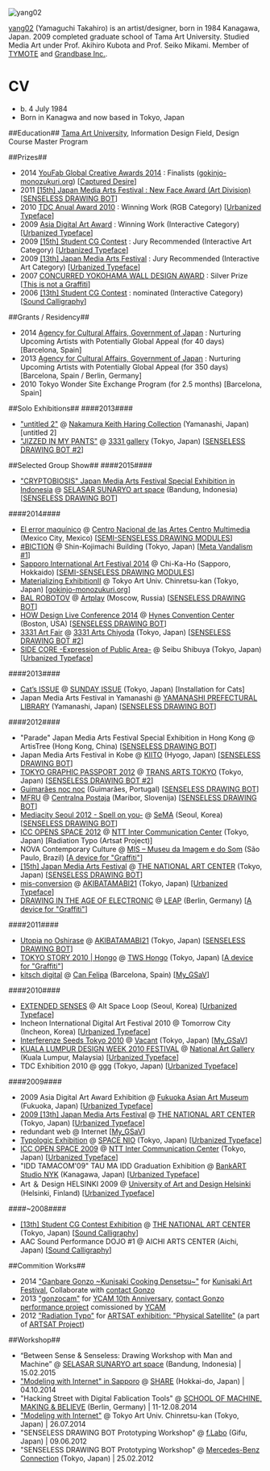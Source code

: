 ![yang02](http://yang02.org/wp-content/uploads/2010/04/dd.png)

[yang02](http://yang02.com/) (Yamaguchi Takahiro) is an artist/designer, born in 1984 Kanagawa, Japan. 2009 completed graduate school of Tama Art
University. Studied Media Art under Prof. Akihiro Kubota and Prof. Seiko Mikami.
Member of [TYMOTE](http://tymote.jp/) and [Grandbase Inc.](http://grandbase.jp/).


# CV #
* b. 4 July 1984
* Born in Kanagwa and now based in Tokyo, Japan


##Education##
[Tama Art University](http://www.tamabi.ac.jp/index_j.htm), Information Design Field, Design Course Master Program


##Prizes##
- 2014 [YouFab Global Creative Awards 2014](http://www.youfab.info/index.html) : Finalists ([gokinjo-monozukuri.org](http://gokinjo-monozukuri.org)) [[Captured Desire](https://vimeo.com/104220818)]
- 2011 [[15th] Japan Media Arts Festival : New Face Award (Art Division)](http://archive.j-mediaarts.jp/festival/2011/art/works/15a_senseless_drawing_bot/) [[SENSELESS DRAWING BOT](https://vimeo.com/30780208)]
- 2010 [TDC Anual Award 2010](http://tdctokyo.org/jpn/?awardlist=2010) : Winning Work (RGB Category) [[Urbanized Typeface](https://vimeo.com/3830490)]
- 2009 [Asia Digital Art Award](http://www.adaa.jp/2009/) : Winning Work (Interactive Category) [[Urbanized Typeface](https://vimeo.com/3830490)]
- 2009 [[15th] Student CG Contest](http://www.cgarts.or.jp//scg/2009/) : Jury Recommended (Interactive Art Category) [[Urbanized Typeface](https://vimeo.com/3830490)]
- 2009 [[13th] Japan Media Arts Festival](http://archive.j-mediaarts.jp/festival/2009/art/#selections) : Jury Recommended (Interactive Art Category) [[Urbanized Typeface](https://vimeo.com/3830490)]
- 2007 [CONCURRED YOKOHAMA WALL DESIGN AWARD](http://www.morimoto-real.co.jp/design/concurred/) : Silver Prize [[This is not a Graffiti](http://yang02.org/works/this_is_not_a_graffiti.html)]
- 2006 [[13th] Student CG Contest](http://www.cgarts.or.jp//scg/2009/) : nominated (Interactive Category) [[Sound Calligraphy](http://yang02.org/works/os_ver1.html)]


##Grants / Residency##
- 2014 [Agency for Cultural Affairs, Government of Japan](http://www.bunka.go.jp/english/) : Nurturing Upcoming Artists with Potentially Global Appeal (for 40 days) [Barcelona, Spain]
- 2013 [Agency for Cultural Affairs, Government of Japan](http://www.bunka.go.jp/english/) : Nurturing Upcoming Artists with Potentially Global Appeal (for 350 days) [Barcelona, Spain / Berlin, Germany]
- 2010 Tokyo Wonder Site Exchange Program (for 2.5 months) [Barcelona, Spain]


##Solo Exhibitions##
####2013####
- ["untitled 2"](http://118.82.80.197/news/2013/06/nakamura-keith-haring-collecti-2.html) @ [Nakamura Keith Haring Collection](http://www.nakamura-haring.com/) (Yamanashi, Japan) [untitled 2]
- ["JIZZED IN MY PANTS"](http://www.3331.jp/schedule/en/002052.html) @ [3331 gallery](http://www.3331.jp/en/) (Tokyo, Japan) [[SENSELESS DRAWING BOT #2](https://vimeo.com/70402127)]


##Selected Group Show##
####2015####
- ["CRYPTOBIOSIS" Japan Media Arts Festival Special Exhibition in Indonesia](http://jmaf-promote.jp/global/1026.html) @ [SELASAR SUNARYO art space](http://www.selasarsunaryo.com/) (Bandung, Indonesia) [[SENSELESS DRAWING BOT](https://vimeo.com/30780208)]

####2014####
- [El error maquínico](http://errormaquinico.cenart.tv/) @ [Centro Nacional de las Artes Centro Multimedia](http://cmm.cenart.gob.mx/) (Mexico City, Mexico) [[SEMI-SENSELESS DRAWING MODULES](https://vimeo.com/102675809)]
- [#BICTION](http://bction.com/) @ Shin-Kojimachi Building (Tokyo, Japan) [[Meta Vandalism #1](https://vimeo.com/106893966)]
- [Sapporo International Art Festival 2014](http://sapporo-internationalartfestival.jp) @ Chi-Ka-Ho (Sapporo, Hokkaido) [[SEMI-SENSELESS DRAWING MODULES](https://vimeo.com/102675809)]
- [Materializing ExhibitionⅡ](http://materializing.org/) @ Tokyo Art Univ. Chinretsu-kan (Tokyo, Japan) [[gokinjo-monozukuri.org](https://vimeo.com/gokinjomonozukuri)]
- [BAL ROBOTOV](http://balrobotov.ru/eng/) @ [Artplay](http://www.artplay.ru/) (Moscow, Russia) [[SENSELESS DRAWING BOT](https://vimeo.com/30780208)]
- [HOW Design Live Conference 2014](https://www.eiseverywhere.com/ehome/74927/149480/?&) @ [Hynes Convention Center](http://signatureboston.com/hynes.aspx) (Boston, USA) [[SENSELESS DRAWING BOT](https://vimeo.com/30780208)]
- [3331 Art Fair](http://artfair.3331.jp/) @ [3331 Arts Chiyoda](http://www.3331.jp/) (Tokyo, Japan) [[SENSELESS DRAWING BOT #2](https://vimeo.com/70402127)]
- [SIDE CORE -Expression of Public Area-](http://sidecore.net/s3/2014_expressionofpublicarea.html) @ Seibu Shibuya (Tokyo, Japan) [[Urbanized Typeface](https://vimeo.com/3830490)]

####2013####
- [Cat’s ISSUE](http://www.sunday-issue.com/schedule/gallery/2922/) @ [SUNDAY ISSUE](http://www.sunday-issue.com/) (Tokyo, Japan) [Installation for Cats]
- Japan Media Arts Festival in Yamanashi @ [YAMANASHI PREFECTURAL LIBRARY](http://www.lib.pref.yamanashi.jp.e.fq.hp.transer.com/) (Yamanashi, Japan) [[SENSELESS DRAWING BOT](https://vimeo.com/30780208)]

####2012####
- "Parade" Japan Media Arts Festival Special Exhibition in Hong Kong @ ArtisTree (Hong Kong, China) [[SENSELESS DRAWING BOT](https://vimeo.com/30780208)]
- Japan Media Arts Festival in Kobe @ [KIITO](http://www.kobe-designhub.net/kiito/) (Hyogo, Japan) [[SENSELESS DRAWING BOT](https://vimeo.com/30780208)]
- [TOKYO GRAPHIC PASSPORT 2012](http://www.grapass.net/2012/) @ [TRANS ARTS TOKYO](http://www.kanda-tat.com/) (Tokyo, Japan) [[SENSELESS DRAWING BOT #2](https://vimeo.com/70402127)]
- [Guimarães noc noc](http://www.guimaraesnocnoc.com/) (Guimarães, Portugal) [[SENSELESS DRAWING BOT](https://vimeo.com/30780208)]
- [MFRU](http://mfru.org/) @ [Centralna Postaja](http://www.centralnapostaja.si/) (Maribor, Slovenija) [[SENSELESS DRAWING BOT](https://vimeo.com/30780208)]
- [Mediacity Seoul 2012 - Spell on you-](http://www.mediacityseoul.kr/) @ [SeMA](http://seoulmoa.org/kor/index.jsp) (Seoul, Korea) [[SENSELESS DRAWING BOT](https://vimeo.com/30780208)]
- [ICC OPENS SPACE 2012](http://www.ntticc.or.jp/Exhibition/2012/Openspace2012/index_j.html) @ [NTT Inter Communication Center](http://www.ntticc.or.jp/index_e.html) (Tokyo, Japan) [Radiation Typo (Artsat Project)]
- NOVA Contemporary Culture @ [MIS – Museu da Imagem e do Som](http://www.mis-sp.org.br/) (São Paulo, Brazil) [[A device for "Graffiti"](http://vimeo.com/25623727)]
- [[15th] Japan Media Arts Festival](http://archive.j-mediaarts.jp/festival/2011/) @ [THE NATIONAL ART CENTER](http://www.nact.jp/) (Tokyo, Japan) [[SENSELESS DRAWING BOT](https://vimeo.com/30780208)]
- [mis-conversion](http://www.idd.tamabi.ac.jp/art/misconversion/) @ [AKIBATAMABI21](http://akibatamabi21.com/) (Tokyo, Japan) [[Urbanized Typeface](https://vimeo.com/3830490)]
- [DRAWING IN THE AGE OF ELECTRONIC](http://leap-berlin.tumblr.com/drw) @ [LEAP](http://leapknecht.de/) (Berlin, Germany) [[A device for "Graffiti"](http://vimeo.com/25623727)]

####2011####
- [Utopia no Oshirase](http://utopinism.info/) @ [AKIBATAMABI21](http://akibatamabi21.com/) (Tokyo, Japan) [[SENSELESS DRAWING BOT](https://vimeo.com/30780208)]
- [TOKYO STORY 2010 | Hongo](http://www.tokyo-ws.org/english/archive/2011/03/tokyo-story-2010-tws-hongo.shtml) @ [TWS Hongo](http://www.tokyo-ws.org/english/hongo/) (Tokyo, Japan) [[A device for "Graffiti"](http://vimeo.com/25623727)]
- [kitsch digital](http://kitschdigital.wordpress.com/) @ [Can Felipa](http://www.bcn.es/canfelipa/) (Barcelona, Spain) [[My_GSaV](http://mygsav.com/)]

####2010####
- [EXTENDED SENSES](http://galleryloop.com/blog/?p=445) @ Alt Space Loop (Seoul, Korea) [[Urbanized Typeface](https://vimeo.com/3830490)]
- Incheon International Digital Art Festival 2010 @ Tomorrow City (Incheon, Korea) [[Urbanized Typeface](https://vimeo.com/3830490)]
- [Interferenze Seeds Tokyo 2010](http://ist2010.jp/) @ [Vacant](http://www.vacant.vc/) (Tokyo, Japan) [[My_GSaV](http://mygsav.com/)]
- [KUALA LUMPUR DESIGN WEEK 2010 FESTIVAL](http://www.kualalumpurdesignweek.com.my/2010/) @ [National Art Gallery](http://www.artgallery.gov.my/web/guest/home) (Kuala Lumpur, Malaysia) [[Urbanized Typeface](https://vimeo.com/3830490)]
- TDC Exhibition 2010 @ [ggg](http://www.dnp.co.jp/gallery/ggg/) (Tokyo, Japan) [[Urbanized Typeface](https://vimeo.com/3830490)]

####2009####
- 2009 Asia Digital Art Award Exhibition @ [Fukuoka Asian Art Museum](http://faam.city.fukuoka.lg.jp/) (Fukuoka, Japan) [[Urbanized Typeface](https://vimeo.com/3830490)]
- [2009 [13th] Japan Media Arts Festival](http://archive.j-mediaarts.jp/festival/2009/) @ [THE NATIONAL ART CENTER](http://www.nact.jp/) (Tokyo, Japan) [[Urbanized Typeface](https://vimeo.com/3830490)]
- redundant web @ Internet [[My_GSaV](http://mygsav.com/)]
- [Typologic Exhibition](http://www.cbc-net.com/topics/2009/10/typologic.php) @ [SPACE NIO](http://www.nikkeinio.com/) (Tokyo, Japan) [[Urbanized Typeface](https://vimeo.com/3830490)]
- [ICC OPEN SPACE 2009](http://www.ntticc.or.jp/Archive/2009/Openspace2009/index_j.html) @ [NTT Inter Communication Center](http://www.ntticc.or.jp/index_e.html) (Tokyo, Japan) [[Urbanized Typeface](https://vimeo.com/3830490)]
- "IDD TAMACOM'09" TAU MA IDD Graduation Exhibition @ [BankART Studio NYK](http://www.bankart1929.com/) (Kanagawa, Japan) [[Urbanized Typeface](https://vimeo.com/3830490)]
- Art ＆ Design HELSINKI 2009 @ [University of Art and Design Helsinki](http://www.taik.fi/) (Helsinki, Finland) [[Urbanized Typeface](https://vimeo.com/3830490)]

####~2008####
- [[13th] Student CG Contest Exhibition](http://www.cgarts.or.jp//scg/2007/index.html) @ [THE NATIONAL ART CENTER](http://www.nact.jp/) (Tokyo, Japan) [[Sound Calligraphy](http://yang02.org/works/os_ver1.html)]
- AAC Sound Performance DOJO #1 @ AICHI ARTS CENTER (Aichi, Japan) [[Sound Calligraphy](http://yang02.org/works/os_ver1.html)]


##Commition Works##
- 2014 ["Ganbare Gonzo ~Kunisaki Cooking Densetsu~"](http://xn--o1q83mb5ph0l.jp/g07/) for [Kunisaki Art Festival](http://kunisaki.asia/), Collaborate with [contact Gonzo](http://contactgonzo.blogspot.jp/)
- 2013 ["gonzocam"](http://gonzocam.tumblr.com/) for [YCAM 10th Anniversary](http://10th.ycam.jp/), [contact Gonzo performance project](http://10th.ycam.jp/term1/524/) comissioned by [YCAM](http://ycam.jp/)
- 2012 ["Radiation Typo"](https://vimeo.com/54780473) for [ARTSAT exhibition: "Physical Satellite"](http://artsat.jp/exhibition/artsat-intro/physical-satellite) (a part of [ARTSAT Project](http://artsat.jp/))

##Workshop##
- “Between Sense & Senseless: Drawing Workshop with Man and Machine” @ [SELASAR SUNARYO art space](http://www.selasarsunaryo.com/) (Bandung, Indonesia) | 15.02.2015
- ["Modeling with Internet" in Sapporo](https://www.facebook.com/events/924880857541630/) @ [SHARE](http://www.sharedesign.biz/) (Hokkai-do, Japan) | 04.10.2014
- "Hacking Street with Digital Fablication Tools" @ [SCHOOL OF MACHINE, MAKING & BELIEVE](http://schoolofma.org/) (Berlin, Germany) | 11-12.08.2014
- ["Modeling with Internet"](https://vimeo.com/104096323) @ Tokyo Art Univ. Chinretsu-kan (Tokyo, Japan) | 26.07.2014
- "SENSELESS DRAWING BOT Prototyping Workshop" @ [f.Labo](http://f-labo.tumblr.com/) (Gifu, Japan) | 09.06.2012
- "SENSELESS DRAWING BOT Prototyping Workshop" @ [Mercedes-Benz Connection](http://www.mercedes-benz-connection.com/) (Tokyo, Japan) | 25.02.2012

